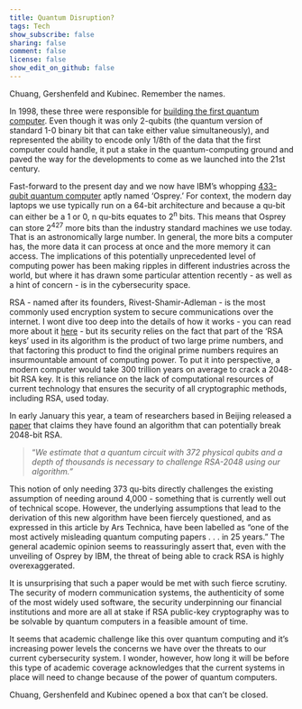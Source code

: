 ```yaml
---
title: Quantum Disruption?
tags: Tech
show_subscribe: false
sharing: false
comment: false
license: false
show_edit_on_github: false
---
```

Chuang, Gershenfeld and Kubinec. Remember the names. <!--more-->

In 1998, these three were responsible for [building the first quantum computer](https://www.britannica.com/technology/quantum-computer). Even though it was only 2-qubits (the quantum version of standard 1-0 binary bit that can take either value simultaneously), and represented the ability to encode only 1/8th of the data that the first computer could handle, it put a stake in the quantum-computing ground and paved the way for the developments to come as we launched into the 21st century.

Fast-forward to the present day and we now have IBM’s whopping [433-qubit quantum computer](https://newsroom.ibm.com/2022-11-09-IBM-Unveils-400-Qubit-Plus-Quantum-Processor-and-Next-Generation-IBM-Quantum-System-Two) aptly named ‘Osprey.’ For context, the modern day laptops we use typically run on a 64-bit architecture and because a qu-bit can either be a 1 or 0, n qu-bits equates to 2<sup>n</sup> bits. This means that Osprey can store 2<sup>427</sup> more bits than the industry standard machines we use today. That is an astronomically large number. In general, the more bits a computer has, the more data it can process at once and the more memory it can access. The implications of this potentially unprecedented level of computing power has been making ripples in different industries across the world, but where it has drawn some particular attention recently - as well as a hint of concern - is in the cybersecurity space.

RSA - named after its founders, Rivest-Shamir-Adleman - is the most commonly used encryption system to secure communications over the internet. I wont dive too deep into the details of how it works - you can read more about it [here](https://www.techtarget.com/searchsecurity/definition/RSA) - but its security relies on the fact that part of the ‘RSA keys’ used in its algorithm is the product of two large prime numbers, and that factoring this product to find the original prime numbers requires an insurmountable amount of computing power. To put it into perspective, a modern computer would take 300 trillion years on average to crack a 2048-bit RSA key. It is this reliance on the lack of computational resources of current technology that ensures the security of all cryptographic methods, including RSA, used today.

In early January this year, a team of researchers based in Beijing released a [paper](https://arxiv.org/pdf/2212.12372.pdf) that claims they have found an algorithm that can potentially break 2048-bit RSA.

> “*We estimate that a quantum circuit with 372 physical qubits and a depth of thousands is necessary to challenge RSA-2048 using our algorithm.”*
> 

This notion of only needing 373 qu-bits directly challenges the existing assumption of needing around 4,000 - something that is currently well out of technical scope. However, the underlying assumptions that lead to the derivation of this new algorithm have been fiercely questioned, and as expressed in this article by Ars Technica, have been labelled as “one of the most actively misleading quantum computing papers . . . in 25 years.” The general academic opinion seems to reassuringly assert that, even with the unveiling of Osprey by IBM, the threat of being able to crack RSA is highly overexaggerated. 

It is unsurprising that such a paper would be met with such fierce scrutiny. The security of modern communication systems, the authenticity of some of the most widely used software, the security underpinning our financial institutions and more are all at stake if RSA public-key cryptography was to be solvable by quantum computers in a feasible amount of time.

It seems that academic challenge like this over quantum computing and it’s increasing power levels the concerns we have over the threats to our current cybersecurity system. I wonder, however, how long it will be before this type of academic coverage acknowledges that the current systems in place will need to change because of the power of quantum computers. 

Chuang, Gershenfeld and Kubinec opened a box that can’t be closed.
